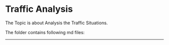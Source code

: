 # Traffic Analysis

The Topic is about Analysis the Traffic Situations.

The folder contains following md files:

---
